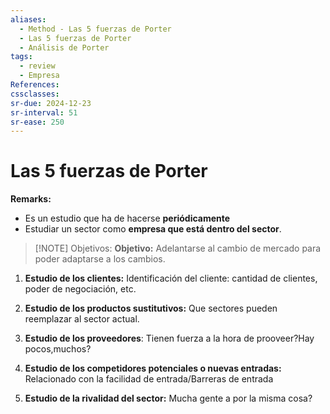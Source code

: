```yaml
---
aliases:
  - Method - Las 5 fuerzas de Porter
  - Las 5 fuerzas de Porter
  - Análisis de Porter
tags:
  - review
  - Empresa
References: 
cssclasses:
sr-due: 2024-12-23
sr-interval: 51
sr-ease: 250
---
```

# Las 5 fuerzas de Porter 
**Remarks:**
+ Es un estudio que ha de hacerse **periódicamente**
+ Estudiar un sector como **empresa que está dentro del sector**.

> [!NOTE] Objetivos: 
> **Objetivo:** Adelantarse al cambio de mercado para poder adaptarse a los cambios. 


1. **Estudio de los clientes:** Identificación del cliente: cantidad de clientes, poder de negociación, etc.
   
2. **Estudio de los productos sustitutivos:** Que sectores pueden reemplazar al sector actual. 
   
3. **Estudio de los proveedores**: Tienen fuerza a la hora de prooveer?Hay pocos,muchos?
   
4. **Estudio de los competidores potenciales o nuevas entradas:** Relacionado con la facilidad de entrada/Barreras de entrada
   
5. **Estudio de la rivalidad del sector:** Mucha gente a por la misma cosa?
